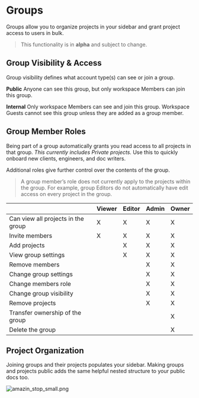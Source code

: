 # Groups

Groups allow you to organize projects in your sidebar and grant project access to users in bulk.

<!-- theme: warning -->

> This functionality is in **alpha** and subject to change.

## Group Visibility & Access

Group visibility defines what account type(s) can see or join a group.

**Public**
Anyone can see this group, but only workspace Members can join this group.

**Internal**
Only workspace Members can see and join this group. Workspace Guests cannot see this group unless they are added as a group member.

## Group Member Roles

Being part of a group automatically grants you read access to all projects in that group. _This currently includes Private projects._ Use this to quickly onboard new clients, engineers, and doc writers.

Additional roles give further control over the contents of the group.

<!-- theme: info -->

> A group member’s role does not currently apply to the projects within the group. For example, group Editors do not automatically have edit access on every project in the group.

|                                    | Viewer | Editor | Admin | Owner |
| ---------------------------------- | ------ | ------ | ----- | ----- |
| Can view all projects in the group | X      | X      | X     | X     |
| Invite members                     | X      | X      | X     | X     |
| Add projects                       |        | X      | X     | X     |
| View group settings                |        | X      | X     | X     |
| Remove members                     |        |        | X     | X     |
| Change group settings              |        |        | X     | X     |
| Change members role                |        |        | X     | X     |
| Change group visibility            |        |        | X     | X     |
| Remove projects                    |        |        | X     | X     |
| Transfer ownership of the group    |        |        |       | X     |
| Delete the group                   |        |        |       | X     |

## Project Organization

Joining groups and their projects populates your sidebar. Making groups and projects public adds the same helpful nested structure to your public docs too.

<!-- focus: center -->

![amazin_stop_small.png](https://stoplight.io/api/v1/projects/cHJqOjI/images/9sSyrT8ZVYM)
